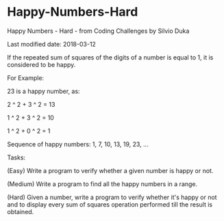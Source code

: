 # Happy-Numbers-Hard
Happy Numbers - Hard - from Coding Challenges by Silvio Duka


Last modified date: 2018-03-12

If the repeated sum of squares of the digits of a number is equal to 1, it is considered to be happy. 

For Example: 

23 is a happy number, as: 

2 ^ 2 + 3 ^ 2 = 13 

1 ^ 2 + 3 ^ 2 = 10 

1 ^ 2 + 0 ^ 2 = 1 

Sequence of happy numbers: 1, 7, 10, 13, 19, 23, ... 

Tasks: 

(Easy) Write a program to verify whether a given number is happy or not. 

(Medium) Write a program to find all the happy numbers in a range. 

(Hard) Given a number, write a program to verify whether it's happy or not and to display every sum of squares operation performed till the result is obtained. 
